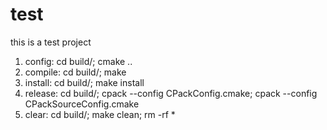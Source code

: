 # test
this is a test project
1. config:
        cd build/;
        cmake ..
2. compile:
        cd build/;
        make
3. install:
        cd build/;
        make install
4. release:
        cd build/;
        cpack --config CPackConfig.cmake;
        cpack --config CPackSourceConfig.cmake
5. clear:
        cd build/;
        make clean;
        rm -rf *
